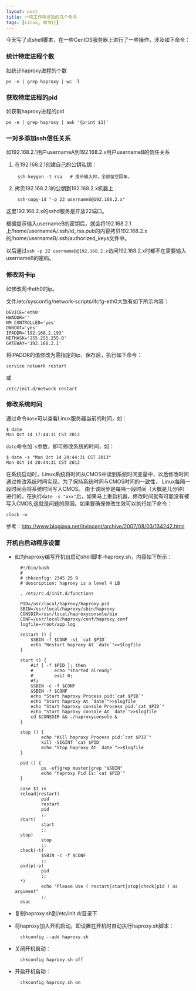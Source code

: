 ```yaml
---
layout: post
title: 一项工作中涉及的几个命令
tags: [Linux, 命令行]
---
```


今天写了点shell脚本，在一些CentOS服务器上进行了一些操作，涉及如下命令：

### 统计特定进程个数

如统计haproxy进程的个数

    ps -e | grep haproxy | wc -l


### 获取特定进程的pid

如获取haproxy进程的pid

    ps -e | grep haproxy | awk '{print $1}'


### 一对多添加ssh信任关系

如192.168.2.1用户usernameA到192.168.2.x用户usernameB的信任关系

1. 在192.168.2.1创建自己的公钥私钥：

        ssh-keygen -t rsa   # 提示输入时，全部留空回车。

2. 拷贝192.168.2.1的公钥到192.168.2.x机器上：

        ssh-copy-id "-p 22 usernameB@192.168.2.x"

这里192.168.2.x的sshd服务是开放22端口。

根据提示输入usernameB的密钥后，就会将192.168.2.1上/home/usernameA/.ssh/id_rsa.pub的内容拷贝192.168.2.x的/home/usernameB/.ssh/authorized_keys文件中。

以后通过`ssh -p 22 usernameB@192.168.2.x`访问192.168.2.x时都不在需要输入usernameB的密码。

### 修改网卡ip

如修改网卡eth0的ip。

文件/etc/sysconfig/network-scripts/ifcfg-eth0大致有如下所示内容：

    DEVICE='eth0'
    HWADDR=''
    NM_CONTROLLED='yes'
    ONBOOT='yes'
    IPADDR='192.168.2.193'
    NETMASK='255.255.255.0'
    GATEWAY='192.168.2.1'
    
将IPADDR的值修改为需指定的ip，保存后，执行如下命令：

    service network restart

或

    /etc/init.d/network restart

### 修改系统时间

通过命令`date`可以查看Linux服务器当前的时间，如：

    $ date
    Mon Oct 14 17:44:31 CST 2013

`date`命令加`-s`参数，即可修改系统的时间，如：

    $ date -s "Mon Oct 14 20:44:31 CST 2013"
    Mon Oct 14 20:44:31 CST 2013

在系统启动时，Linux系统将时间从CMOS中读到系统时间变量中，以后修改时间通过修改系统时间实现。为了保持系统时间与CMOS时间的一致性， Linux每隔一段时间会将系统时间写入CMOS。
由于该同步是每隔一段时间（大概是几分钟）进行的，在执行`date -s "xxx"`后，如果马上重启机器，修改时间就有可能没有被写入CMOS,这就是问题的原因。如果要确保修改生效可以执行如下命令：

    clock -w

参考：http://www.blogjava.net/itvincent/archive/2007/08/03/134242.html

### 开机自启动程序设置

- 如为haproxy编写开机自启动shell脚本-haproxy.sh，内容如下所示：

        #!/bin/bash
        #
        # chkconfig: 2345 25 9
        # description: haproxy is a level 4 LB

        . /etc/rc.d/init.d/functions

        PID=/usr/local/haproxy/haproxy.pid
        SBIN=/usr/local/haproxy/sbin/haproxy
        CONSDIR=/usr/local/haproxyconsole/bin
        CONF=/usr/local/haproxy/conf/haproxy.conf
        logfile=/root/app.log

        restart () {
            $SBIN -f $CONF -st `cat $PID`
            echo "Restart haproxy At `date`">>$logfile
        }

        start () {
            #if [ -f $PID ]; then
            #        echo "started already"
            #        exit 0;
            #fi
            $SBIN -c -f $CONF
            $SBIN -f $CONF
            echo "Start haproxy Process pid:`cat $PID`"
            echo "Start haproxy At `date`">>$logfile
            echo "Start haproxy console Process pid:`cat $PID`"
            echo "Start haproxy console At `date`">>$logfile
            cd $CONSDIR && ./haproxyconsole &
        }

        stop () {
                echo "Kill haproxy Process pid:`cat $PID`"
                kill -SIGINT `cat $PID`
                echo "Stop haproxy At `date`">>$logfile
        }
        
        pid () {
                ps -ef|grep master|grep "$SBIN"
                echo "haproxy Pid Is:`cat $PID`"
        }
        
        case $1 in 
        reload|restart)
                pid
                restart
                pid
                ;;
        start)
                start
                ;;
        stop)
                stop
                ;;
        check|-t)
                $SBIN -c -f $CONF
                ;;
        pid|p|-p)
                pid
                ;;
        *)
                echo "Please Use ( restart|start|stop|check|pid ) as argument"
                ;;
        esac

- 复制haproxy.sh到/etc/init.d/目录下

- 将haproxy加入开机启动，即设置在开机时自动执行haproxy.sh脚本：

        chkconfig --add haproxy.sh


- 关闭开机启动：

        chkconfig haproxy.sh off


- 开启开机启动：

        chkconfig haproxy.sh on
